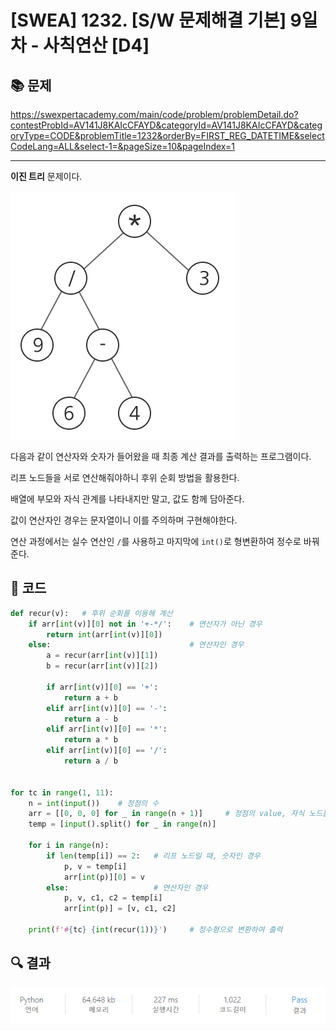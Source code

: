# [SWEA] 1232. [S/W 문제해결 기본] 9일차 - 사칙연산 [D4]

## 📚 문제

https://swexpertacademy.com/main/code/problem/problemDetail.do?contestProbId=AV141J8KAIcCFAYD&categoryId=AV141J8KAIcCFAYD&categoryType=CODE&problemTitle=1232&orderBy=FIRST_REG_DATETIME&selectCodeLang=ALL&select-1=&pageSize=10&pageIndex=1

---

**이진 트리** 문제이다.

![image-20220317204921420](README.assets/image-20220317204921420.png)

다음과 같이 연산자와 숫자가 들어왔을 때 최종 계산 결과를 출력하는 프로그램이다.

리프 노드들을 서로 연산해줘야하니 후위 순회 방법을 활용한다.

배열에 부모와 자식 관계를 나타내지만 말고, 값도 함께 담아준다.

값이 연산자인 경우는 문자열이니 이를 주의하며 구현해야한다.

연산 과정에서는 실수 연산인 `/`를 사용하고 마지막에 `int()`로 형변환하여 정수로 바꿔준다.

## 📒 코드

```python
def recur(v):   # 후위 순회를 이용해 계산
    if arr[int(v)][0] not in '+-*/':    # 연산자가 아닌 경우
        return int(arr[int(v)][0])
    else:                               # 연산자인 경우
        a = recur(arr[int(v)][1])
        b = recur(arr[int(v)][2])

        if arr[int(v)][0] == '+':
            return a + b
        elif arr[int(v)][0] == '-':
            return a - b
        elif arr[int(v)][0] == '*':
            return a * b
        elif arr[int(v)][0] == '/':
            return a / b


for tc in range(1, 11):
    n = int(input())    # 정점의 수
    arr = [[0, 0, 0] for _ in range(n + 1)]     # 정점의 value, 자식 노드들
    temp = [input().split() for _ in range(n)]

    for i in range(n):
        if len(temp[i]) == 2:   # 리프 노드일 때, 숫자인 경우
            p, v = temp[i]
            arr[int(p)][0] = v
        else:                   # 연산자인 경우
            p, v, c1, c2 = temp[i]
            arr[int(p)] = [v, c1, c2]

    print(f'#{tc} {int(recur(1))}')     # 정수형으로 변환하여 출력
```

## 🔍 결과

![image-20220317205319931](README.assets/image-20220317205319931.png)
